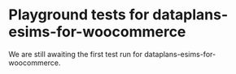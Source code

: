 # Playground tests for dataplans-esims-for-woocommerce
We are still awaiting the first test run for dataplans-esims-for-woocommerce.
